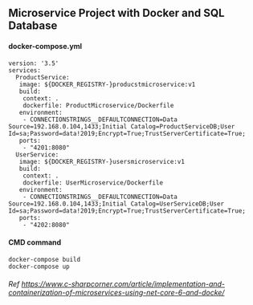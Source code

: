 ## Microservice Project with Docker and SQL Database

#### docker-compose.yml
```
version: '3.5'
services:
  ProductService:
   image: ${DOCKER_REGISTRY-}producstmicroservice:v1
   build:
    context: .
    dockerfile: ProductMicroservice/Dockerfile
   environment:
    - CONNECTIONSTRINGS__DEFAULTCONNECTION=Data Source=192.168.0.104,1433;Initial Catalog=ProductServiceDB;User Id=sa;Password=data!2019;Encrypt=True;TrustServerCertificate=True;
   ports:
    - "4201:8080"
  UserService:
   image: ${DOCKER_REGISTRY-}usersmicroservice:v1
   build:
    context: .
    dockerfile: UserMicroservice/Dockerfile
   environment:
    - CONNECTIONSTRINGS__DEFAULTCONNECTION=Data Source=192.168.0.104,1433;Initial Catalog=UserServiceDB;User Id=sa;Password=data!2019;Encrypt=True;TrustServerCertificate=True;
   ports:
    - "4202:8080"
```

#### CMD command

```
docker-compose build
docker-compose up
```

###### Ref https://www.c-sharpcorner.com/article/implementation-and-containerization-of-microservices-using-net-core-6-and-docke/


